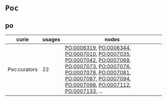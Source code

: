 # `Poc`

## po

| curie        |   usages | nodes                                                                                                                                                                                                                                                                                                                                                                                                                                                                                                                                                                                                                                                                                                                                                              |
|--------------|----------|--------------------------------------------------------------------------------------------------------------------------------------------------------------------------------------------------------------------------------------------------------------------------------------------------------------------------------------------------------------------------------------------------------------------------------------------------------------------------------------------------------------------------------------------------------------------------------------------------------------------------------------------------------------------------------------------------------------------------------------------------------------------|
| Poc:curators |       22 | [PO:0006319](https://bioregistry.io/PO:0006319), [PO:0006344](https://bioregistry.io/PO:0006344), [PO:0007010](https://bioregistry.io/PO:0007010), [PO:0007035](https://bioregistry.io/PO:0007035), [PO:0007042](https://bioregistry.io/PO:0007042), [PO:0007068](https://bioregistry.io/PO:0007068), [PO:0007073](https://bioregistry.io/PO:0007073), [PO:0007076](https://bioregistry.io/PO:0007076), [PO:0007078](https://bioregistry.io/PO:0007078), [PO:0007081](https://bioregistry.io/PO:0007081), [PO:0007087](https://bioregistry.io/PO:0007087), [PO:0007094](https://bioregistry.io/PO:0007094), [PO:0007098](https://bioregistry.io/PO:0007098), [PO:0007112](https://bioregistry.io/PO:0007112), [PO:0007133](https://bioregistry.io/PO:0007133), ... |

